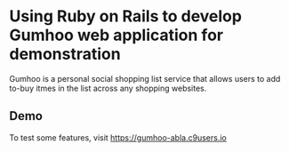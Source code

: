 Using Ruby on Rails to develop Gumhoo web application for demonstration
====================================
Gumhoo is a personal social shopping list service that allows users to add to-buy itmes in the list across any shopping websites.

## Demo

To test some features, visit https://gumhoo-abla.c9users.io
